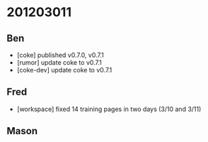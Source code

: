 # 201203011

## Ben
- [coke] published v0.7.0, v0.7.1
- [rumor] update coke to v0.7.1
- [coke-dev] update coke to v0.7.1



## Fred
- [workspace] fixed 14 training pages in two days (3/10 and 3/11)



## Mason
